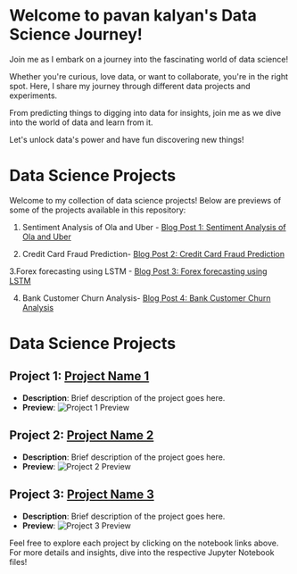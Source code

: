 
# Welcome to pavan kalyan's Data Science Journey!

Join me as I embark on a journey into the fascinating world of data science!

Whether you're curious, love data, or want to collaborate, you're in the right spot. Here, I share my journey through different data projects and experiments.

From predicting things to digging into data for insights, join me as we dive into the world of data and learn from it.

Let's unlock data's power and have fun discovering new things!

# Data Science Projects

Welcome to my collection of data science projects! Below are previews of some of the projects available in this repository:

1. Sentiment Analysis of Ola and Uber - [Blog Post 1: Sentiment Analysis of Ola and Uber ](https://kalyandatajourney.blogspot.com/p/a-tale-of-two-ride-hailing-giants.html)


2. Credit Card Fraud Prediction- [Blog Post 2: Credit Card Fraud Prediction](https://kalyandatajourney.blogspot.com/p/stay-safe-online-predicting-credit-card.html)


3.Forex forecasting using LSTM - [Blog Post 3: Forex forecasting using LSTM](https://kalyandatajourney.blogspot.com/p/behind-numbers-science-of-lstm-forex.html)


4. Bank Customer Churn Analysis- [Blog Post 4: Bank Customer Churn Analysis](https://kalyandatajourney.blogspot.com/p/decoding-bank-customer-churn-insights.html)

# Data Science Projects



## Project 1: [Project Name 1](link_to_project1_notebook.ipynb)
- **Description**: Brief description of the project goes here.
- **Preview**: ![Project 1 Preview](link_to_project1_image.png)

## Project 2: [Project Name 2](link_to_project2_notebook.ipynb)
- **Description**: Brief description of the project goes here.
- **Preview**: ![Project 2 Preview](link_to_project2_image.png)

## Project 3: [Project Name 3](link_to_project3_notebook.ipynb)
- **Description**: Brief description of the project goes here.
- **Preview**: ![Project 3 Preview](link_to_project3_image.png)

Feel free to explore each project by clicking on the notebook links above. For more details and insights, dive into the respective Jupyter Notebook files!
